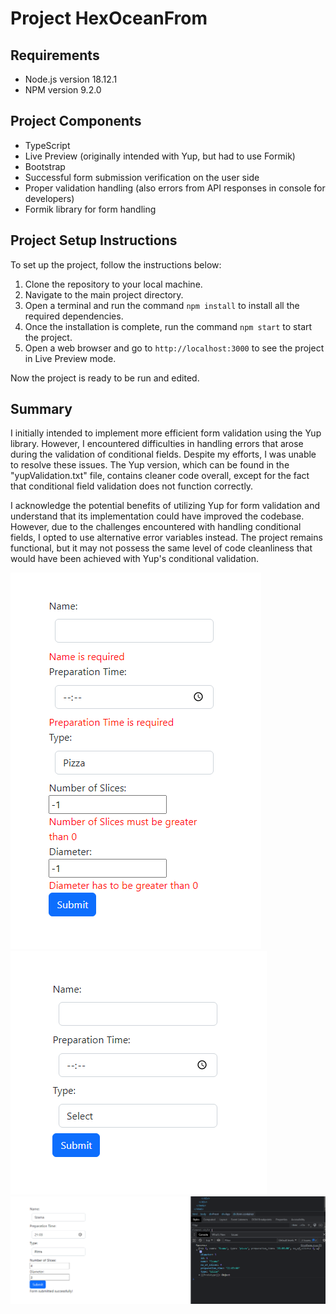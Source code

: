 # Project HexOceanFrom
## Requirements

- Node.js version 18.12.1
- NPM version 9.2.0

## Project Components

- TypeScript
- Live Preview (originally intended with Yup, but had to use Formik)
- Bootstrap
- Successful form submission verification on the user side
- Proper validation handling (also errors from API responses in console for developers)
- Formik library for form handling

## Project Setup Instructions

To set up the project, follow the instructions below:

1. Clone the repository to your local machine.
2. Navigate to the main project directory.
3. Open a terminal and run the command `npm install` to install all the required dependencies.
4. Once the installation is complete, run the command `npm start` to start the project.
5. Open a web browser and go to `http://localhost:3000` to see the project in Live Preview mode.

Now the project is ready to be run and edited.

## Summary

I initially intended to implement more efficient form validation using the Yup library. However, I encountered difficulties in handling errors that arose during the validation of conditional fields. Despite my efforts, I was unable to resolve these issues. The Yup version, which can be found in the "yupValidation.txt" file, contains cleaner code overall, except for the fact that conditional field validation does not function correctly.

I acknowledge the potential benefits of utilizing Yup for form validation and understand that its implementation could have improved the codebase. However, due to the challenges encountered with handling conditional fields, I opted to use alternative error variables instead. The project remains functional, but it may not possess the same level of code cleanliness that would have been achieved with Yup's conditional validation.

![img.png](img.png)
![img_1.png](img_1.png)
![img_2.png](img_2.png)